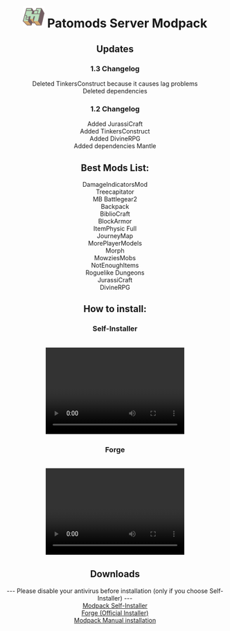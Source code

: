 <header>
<h1><img src="minecraft-logo.png" alt="Logo" width="50" height="50"> Patomods Server Modpack</h1>
  <h2>Updates</h2>
  <h3>1.3 Changelog</h3>
  Deleted TinkersConstruct because it causes lag problems<br />
  Deleted dependencies
  <h3>1.2 Changelog</h3>
  Added JurassiCraft<br />
  Added TinkersConstruct<br />
  Added DivineRPG<br />
  Added dependencies Mantle
  <h2>Best Mods List:</h2>
  DamageIndicatorsMod<br />
  Treecapitator<br />
  MB Battlegear2<br />
  Backpack<br />
  BiblioCraft<br />
  BlockArmor<br />
  ItemPhysic Full<br />
  JourneyMap<br />
  MorePlayerModels<br />
  Morph<br />
  MowziesMobs<br />
  NotEnoughItems<br />
  Roguelike Dungeons<br />
  JurassiCraft<br />
  DivineRPG<br />
<h2>How to install:</h2>
  <h3>Self-Installer</h3><br />
  <video src="mods_install.mp4" width="320" height="200" controls preload></video><br />
  <h3>Forge</h3><br />
  <video src="forge_install.mp4" width="320" height="200" controls preload></video><br />
<h2>Downloads</h2>
  --- Please disable your antivirus before installation (only if you choose Self-Installer) ---<br />
  <a href="http://www.mediafire.com/file/e4sj908agh5szq9/Modpack-Installer.exe/file">Modpack Self-Installer</a><br />
  <a href="Forge.exe">Forge (Official Installer)</a><br />
  <a href="http://www.mediafire.com/file/o7w2j5isexz3o4b/Modpack_Manual-Install.rar/file">Modpack Manual installation</a><br />
</header>
